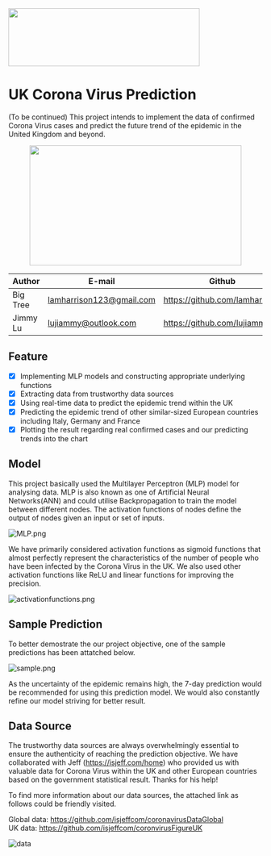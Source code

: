 <div align=left><img width="379" height="114.9" src="https://i.ibb.co/fkQvQfM/logo-prediction.png"/></div>

UK Corona Virus Prediction
===========================
(To be continued) This project intends to implement the data of confirmed Corona Virus cases and predict the future trend of the epidemic in the United Kingdom and beyond.

<div align=center><img width="420" height="238" src="https://cdn.cnn.com/cnnnext/dam/assets/200130165125-corona-virus-cdc-image-super-tease.jpg"/></div>

|Author|E-mail|Github
|----|---|---
|Big Tree|lamharrison123@gmail.com|https://github.com/lamharrison
|Jimmy Lu|lujiammy@outlook.com|https://github.com/lujiammy

## Feature
- [x] Implementing MLP models and constructing appropriate underlying functions
- [x] Extracting data from trustworthy data sources
- [x] Using real-time data to predict the epidemic trend within the UK
- [x] Predicting the epidemic trend of other similar-sized European countries including Italy, Germany and France
- [x] Plotting the result regarding real confirmed cases and our predicting trends into the chart

## Model
This project basically used the Multilayer Perceptron (MLP) model for analysing data. MLP is also known as one of Artificial Neural Networks(ANN) and could utilise Backpropagation to train the model between different nodes. The activation functions of nodes define the output of nodes given an input or set of inputs.

![MLP.png](https://miro.medium.com/max/3446/1*-IPQlOd46dlsutIbUq1Zcw.png)

We have primarily considered activation functions as sigmoid functions that almost perfectly represent the characteristics of the number of people who have been infected by the Corona Virus in the UK. We also used other activation functions like ReLU and linear functions for improving the precision.

![activationfunctions.png](https://miro.medium.com/max/1452/1*XxxiA0jJvPrHEJHD4z893g.png)

## Sample Prediction
To better demostrate the our project objective, one of the sample predictions has been attatched below.

![sample.png](https://github.com/lamharrison/coronavirus-machine-learning/blob/master/uk_model_7_days.png)

As the uncertainty of the epidemic remains high, the 7-day prediction would be recommended for using this prediction model. We would also constantly refine our model striving for better result.

## Data Source
The trustworthy data sources are always overwhelmingly essential to ensure the authenticity of reaching the prediction objective. We have collaborated with Jeff (https://isjeff.com/home) who provided us with valuable data for Corona Virus within the UK and other European countries based on the government statistical result. Thanks for his help!

 To find more information about our data sources, the attached link as follows could be friendly visited. 

Global data: https://github.com/isjeffcom/coronavirusDataGlobal    
UK data: https://github.com/isjeffcom/coronvirusFigureUK

![data](https://github.com/lamharrison/coronavirus-machine-learning/blob/master/img/london%20visual.png)

